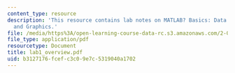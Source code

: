```yaml
---
content_type: resource
description: 'This resource contains lab notes on MATLAB? Basics: Data Types, Matrices,
  and Graphics.'
file: /media/https%3A/open-learning-course-data-rc.s3.amazonaws.com/2-003j-dynamics-and-control-i-spring-2007/b3127176fcefc3c09e7c5319040a1702_lab1_overview.pdf
file_type: application/pdf
resourcetype: Document
title: lab1_overview.pdf
uid: b3127176-fcef-c3c0-9e7c-5319040a1702
---
```

